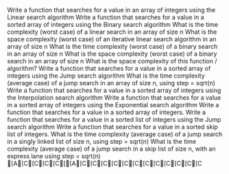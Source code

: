 Write a function that searches for a value in an array of integers using the Linear search algorithm
Write a function that searches for a value in a sorted array of integers using the Binary search algorithm
What is the time complexity (worst case) of a linear search in an array of size n
What is the space complexity (worst case) of an iterative linear search algorithm in an array of size n
What is the time complexity (worst case) of a binary search in an array of size n
What is the space complexity (worst case) of a binary search in an array of size n
What is the space complexity of this function / algorithm?
Write a function that searches for a value in a sorted array of integers using the Jump search algorithm
What is the time complexity (average case) of a jump search in an array of size n, using step = sqrt(n)
Write a function that searches for a value in a sorted array of integers using the Interpolation search algorithm
Write a function that searches for a value in a sorted array of integers using the Exponential search algorithm
Write a function that searches for a value in a sorted array of integers.
Write a function that searches for a value in a sorted list of integers using the Jump search algorithm
Write a function that searches for a value in a sorted skip list of integers.
What is the time complexity (average case) of a jump search in a singly linked list of size n, using step = sqrt(n)
What is the time complexity (average case) of a jump search in a skip list of size n, with an express lane using step = sqrt(n)
                                                                                                            [A[C[C[C[C[[A[C[C[C[C[C[C[C[C[C[C[C[C

